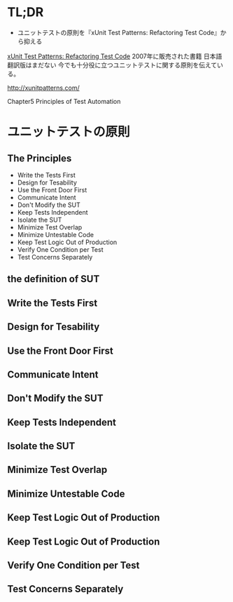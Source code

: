 # TL;DR
- ユニットテストの原則を『xUnit Test Patterns: Refactoring Test Code』から抑える

[xUnit Test Patterns: Refactoring Test Code](https://www.amazon.co.jp/dp/0131495054/ref=cm_sw_r_tw_dp_U_x_Y8kJCb6EX02F6)
2007年に販売された書籍
日本語翻訳版はまだない
今でも十分役に立つユニットテストに関する原則を伝えている。

http://xunitpatterns.com/

Chapter5 Principles of Test Automation

# ユニットテストの原則
## The Principles
- Write the Tests First
- Design for Tesability
- Use the Front Door First
- Communicate Intent
- Don't Modify the SUT
- Keep Tests Independent
- Isolate the SUT
- Minimize Test Overlap
- Minimize Untestable Code
- Keep Test Logic Out of Production
- Verify One Condition per Test
- Test Concerns Separately

## the definition of SUT

## Write the Tests First

## Design for Tesability

## Use the Front Door First

## Communicate Intent

## Don't Modify the SUT

## Keep Tests Independent

## Isolate the SUT

## Minimize Test Overlap

## Minimize Untestable Code

## Keep Test Logic Out of Production

## Keep Test Logic Out of Production

## Verify One Condition per Test

## Test Concerns Separately
